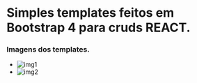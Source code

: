 # Simples templates feitos em Bootstrap 4 para cruds REACT.

### Imagens dos templates.

- <img src="" alt="img1">

- <img src="" alt="img2">



